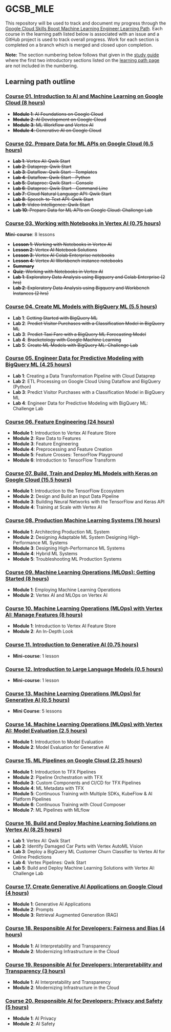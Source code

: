 # GCSB_MLE

This repository will be used to track and document my progress through the [Google Cloud Skills Boost Machine Learning Engineer Learning Path](https://www.cloudskillsboost.google/paths/17). Each course in the learning path listed below is associated with an issue and a GitHub project is used to track overall progress. Work for each section is completed on a branch which is merged and closed upon completion.

**Note:** The section numbering below follows that given in the [study guide](https://github.com/gperdrizet/GCSB_MLE/blob/main/course_introduction_materials/machine_learning_engineer_study_guide.pdf) where the first two introductory sections listed on the [learning path page](https://www.cloudskillsboost.google/paths/17) are not included in the numbering.

## Learning path outline

### [Course 01. Introduction to AI and Machine Learning on Google Cloud (8 hours)](https://www.cloudskillsboost.google/paths/17/course_templates/593)

- ~~**Module 1**: AI Foundations on Google Cloud~~
- ~~**Module 2**: AI Development on Google Cloud~~
- ~~**Module 3**: ML Workflow and Vertex AI~~
- ~~**Module 4**: Generative AI on Google Cloud~~

### [Course 02. Prepare Data for ML APIs on Google Cloud (6.5 hours)](https://www.cloudskillsboost.google/paths/17/course_templates/631)

- ~~**Lab 1**: Vertex AI: Qwik Start~~
- ~~**Lab 2**: Dataprep: Qwik Start~~
- ~~**Lab 3**: Dataflow: Qwik Start - Templates~~
- ~~**Lab 4**: Dataflow: Qwik Start - Python~~
- ~~**Lab 5**: Dataproc: Qwik Start - Console~~
- ~~**Lab 6**: Dataproc: Qwik Start - Command Line~~
- ~~**Lab 7**: Cloud Natural Language API: Qwik Start~~
- ~~**Lab 8**: Speech-to-Text API: Qwik Start~~
- ~~**Lab 9**: Video Intelligence: Qwik Start~~
- ~~**Lab 10**: Prepare Data for ML APIs on Google Cloud: Challenge Lab~~

### [Course 03. Working with Notebooks in Vertex AI (0.75 hours)](https://www.cloudskillsboost.google/paths/17/course_templates/923)

**Mini-course**: 8 lessons

- ~~**Lesson 1**: Working with Notebooks in Vertex AI~~
- ~~**Lesson 2**: Vertex AI Notebook Solutions~~
- ~~**Lesson 3**: Vertex AI Colab Enterprise notebooks~~
- ~~**Lesson 4**: Vertex AI Workbench instance notebooks~~
- ~~**Summary**~~
- ~~**Quiz**: Working with Notebooks in Vertex AI~~
- ~~**Lab 1**: Exploratory Data Analysis using Bigquery and Colab Enterprise (2 hrs)~~
- ~~**Lab 2**: Exploratory Data Analysis using Bigquery and Workbench Instances (2 hrs)~~

### [Course 04. Create ML Models with BigQuery ML (5.5 hours)](https://www.cloudskillsboost.google/paths/17/course_templates/626)

- **Lab 1**: ~~Getting Started with BigQuery ML~~
- **Lab 2**: ~~Predict Visitor Purchases with a Classification Model in BigQuery ML~~
- **Lab 3**: ~~Predict Taxi Fare with a BigQuery ML Forecasting Model~~
- **Lab 4**: ~~Bracketology with Google Machine Learning~~
- **Lab 5**: ~~Create ML Models with BigQuery ML: Challenge Lab~~

### [Course 05. Engineer Data for Predictive Modeling with BigQuery ML (4.25 hours)](https://www.cloudskillsboost.google/paths/17/course_templates/627)

- **Lab 1**: Creating a Data Transformation Pipeline with Cloud Dataprep
- **Lab 2**: ETL Processing on Google Cloud Using Dataflow and BigQuery (Python)
- **Lab 3**: Predict Visitor Purchases with a Classification Model in BigQuery ML
- **Lab 4**: Engineer Data for Predictive Modeling with BigQuery ML: Challenge Lab

### [Course 06. Feature Engineering (24 hours)](https://www.cloudskillsboost.google/paths/17/course_templates/11)

- **Module 1**: Introduction to Vertex AI Feature Store
- **Module 2**: Raw Data to Features
- **Module 3**: Feature Engineering
- **Module 4**: Preprocessing and Feature Creation
- **Module 5**: Feature Crosses: TensorFlow Playground
- **Module 6**: Introduction to TensorFlow Transform

### [Course 07. Build, Train and Deploy ML Models with Keras on Google Cloud (15.5 hours)](https://www.cloudskillsboost.google/paths/17/course_templates/12)

- **Module 1**: Introduction to the TensorFlow Ecosystem
- **Module 2**: Design and Build an Input Data Pipeline
- **Module 3**: Building Neural Networks with the TensorFlow and Keras API
- **Module 4**: Training at Scale with Vertex AI

### [Course 08. Production Machine Learning Systems (16 hours)](https://www.cloudskillsboost.google/paths/17/course_templates/17)

- **Module 1**: Architecting Production ML System
- **Module 2**: Designing Adaptable ML System Designing High-Performance ML Systems
- **Module 3**: Designing High-Performance ML Systems
- **Module 4**: Hybrid ML Systems
- **Module 5**: Troubleshooting ML Production Systems

### [Course 09. Machine Learning Operations (MLOps): Getting Started (8 hours)](https://www.cloudskillsboost.google/paths/17/course_templates/158)

- **Module 1**: Employing Machine Learning Operations
- **Module 2**: Vertex AI and MLOps on Vertex AI

### [Course 10. Machine Learning Operations (MLOps) with Vertex AI: Manage Features (8 hours)](https://www.cloudskillsboost.google/paths/17/course_templates/584)

- **Module 1**: Introduction to Vertex AI Feature Store
- **Module 2**: An In-Depth Look

### [Course 11. Introduction to Generative AI (0.75 hours)](https://www.cloudskillsboost.google/paths/17/course_templates/536)

- **Mini-course**: 1 lesson

### [Course 12. Introduction to Large Language Models (0.5 hours)](https://www.cloudskillsboost.google/paths/17/course_templates/539)

- **Mini-course**: 1 lesson

### [Course 13. Machine Learning Operations (MLOps) for Generative AI (0.5 hours)](https://www.cloudskillsboost.google/paths/17/course_templates/927)

- **Mini Course**: 5 lessons

### [Course 14. Machine Learning Operations (MLOps) with Vertex AI: Model Evaluation (2.5 hours)](https://www.cloudskillsboost.google/paths/17/course_templates/1080)

- **Module 1**: Introduction to Model Evaluation
- **Module 2**: Model Evaluation for Generative AI

### [Course 15. ML Pipelines on Google Cloud (2.25 hours)](https://www.cloudskillsboost.google/paths/17/course_templates/191)

- **Module 1**: Introduction to TFX Pipelines
- **Module 2**: Pipeline Orchestration with TFX
- **Module 3**: Custom Components and CI/CD for TFX Pipelines
- **Module 4**: ML Metadata with TFX
- **Module 5**: Continuous Training with Multiple SDKs, KubeFlow & AI Platform Pipelines
- **Module 6**: Continuous Training with Cloud Composer
- **Module 7**: ML Pipelines with MLflow

### [Course 16. Build and Deploy Machine Learning Solutions on Vertex AI (8.25 hours)](https://www.cloudskillsboost.google/paths/17/course_templates/684)

- **Lab 1**: Vertex AI: Qwik Start
- **Lab 2**: Identify Damaged Car Parts with Vertex AutoML Vision
- **Lab 3**: Deploy a BigQuery ML Customer Churn Classifier to Vertex AI for Online Predictions
- **Lab 4**: Vertex Pipelines: Qwik Start
- **Lab 5**: Build and Deploy Machine Learning Solutions with Vertex AI: Challenge Lab

### [Course 17. Create Generative AI Applications on Google Cloud (4 hours)](https://www.cloudskillsboost.google/paths/17/course_templates/1120)

- **Module 1**: Generative AI Applications
- **Module 2**: Prompts
- **Module 3**: Retrieval Augmented Generation (RAG)

### [Course 18. Responsible AI for Developers: Fairness and Bias (4 hours)](https://www.cloudskillsboost.google/paths/17/course_templates/985)

- **Module 1**: AI Interpretability and Transparency
- **Module 2**: Modernizing Infrastructure in the Cloud

### [Course 19. Responsible AI for Developers: Interpretability and Transparency (3 hours)](https://www.cloudskillsboost.google/paths/17/course_templates/989)

- **Module 1**: AI Interpretability and Transparency
- **Module 2**: Modernizing Infrastructure in the Cloud

### [Course 20. Responsible AI for Developers: Privacy and Safety (5 hours)](https://www.cloudskillsboost.google/paths/17/course_templates/1036)

- **Module 1**: AI Privacy
- **Module 2**: AI Safety
